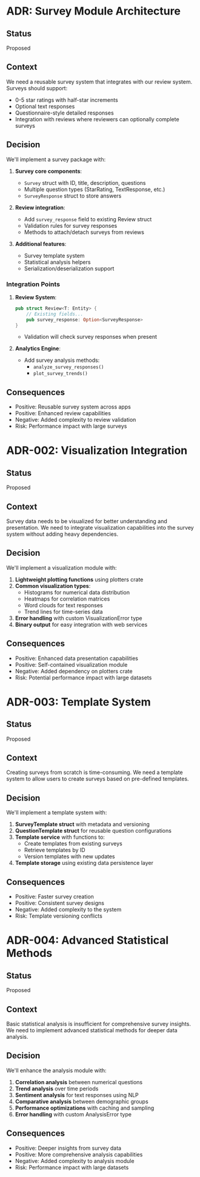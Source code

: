 # ADR: Survey Module Architecture

## Status
Proposed

## Context
We need a reusable survey system that integrates with our review system. Surveys should support:
- 0-5 star ratings with half-star increments
- Optional text responses
- Questionnaire-style detailed responses
- Integration with reviews where reviewers can optionally complete surveys

## Decision
We'll implement a survey package with:
1. **Survey core components**:
   - `Survey` struct with ID, title, description, questions
   - Multiple question types (StarRating, TextResponse, etc.)
   - `SurveyResponse` struct to store answers

2. **Review integration**:
   - Add `survey_response` field to existing Review struct
   - Validation rules for survey responses
   - Methods to attach/detach surveys from reviews

3. **Additional features**:
   - Survey template system
   - Statistical analysis helpers
   - Serialization/deserialization support

### Integration Points
1. **Review System**:
   ```rust
   pub struct Review<T: Entity> {
       // Existing fields...
       pub survey_response: Option<SurveyResponse>
   }
   ```
   - Validation will check survey responses when present
   
2. **Analytics Engine**:
   - Add survey analysis methods:
     - `analyze_survey_responses()`
     - `plot_survey_trends()`

## Consequences
- Positive: Reusable survey system across apps
- Positive: Enhanced review capabilities
- Negative: Added complexity to review validation
- Risk: Performance impact with large surveys

# ADR-002: Visualization Integration

## Status
Proposed

## Context
Survey data needs to be visualized for better understanding and presentation. We need to integrate visualization capabilities into the survey system without adding heavy dependencies.

## Decision
We'll implement a visualization module with:
1. **Lightweight plotting functions** using plotters crate
2. **Common visualization types**:
   - Histograms for numerical data distribution
   - Heatmaps for correlation matrices
   - Word clouds for text responses
   - Trend lines for time-series data
3. **Error handling** with custom VisualizationError type
4. **Binary output** for easy integration with web services

## Consequences
- Positive: Enhanced data presentation capabilities
- Positive: Self-contained visualization module
- Negative: Added dependency on plotters crate
- Risk: Potential performance impact with large datasets

# ADR-003: Template System

## Status
Proposed

## Context
Creating surveys from scratch is time-consuming. We need a template system to allow users to create surveys based on pre-defined templates.

## Decision
We'll implement a template system with:
1. **SurveyTemplate struct** with metadata and versioning
2. **QuestionTemplate struct** for reusable question configurations
3. **Template service** with functions to:
   - Create templates from existing surveys
   - Retrieve templates by ID
   - Version templates with new updates
4. **Template storage** using existing data persistence layer

## Consequences
- Positive: Faster survey creation
- Positive: Consistent survey designs
- Negative: Added complexity to the system
- Risk: Template versioning conflicts

# ADR-004: Advanced Statistical Methods

## Status
Proposed

## Context
Basic statistical analysis is insufficient for comprehensive survey insights. We need to implement advanced statistical methods for deeper data analysis.

## Decision
We'll enhance the analysis module with:
1. **Correlation analysis** between numerical questions
2. **Trend analysis** over time periods
3. **Sentiment analysis** for text responses using NLP
4. **Comparative analysis** between demographic groups
5. **Performance optimizations** with caching and sampling
6. **Error handling** with custom AnalysisError type

## Consequences
- Positive: Deeper insights from survey data
- Positive: More comprehensive analysis capabilities
- Negative: Added complexity to analysis module
- Risk: Performance impact with large datasets